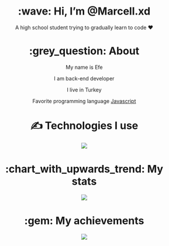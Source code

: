 <div align="center">
<h1> :wave: Hi, I’m @Marcell.xd </h1>
<p> A high school student trying to gradually learn to code ❤ </p>
  
<h1> :grey_question: About </h1>
  <p> My name is Efe </p>
  <p> I am back-end developer </p>
  <p> I live in Turkey </p>
  <p> Favorite programming language <a href="https://tr.wikipedia.org/wiki/JavaScript"> Javascript </a> </p>


<h1> ✍ Technologies I use </h1>
<img src="https://skillicons.dev/icons?i=js,ts,cs,react,nodejs,mongodb,html,css,vscode,atom,discord&theme=dark" />

<h1> :chart_with_upwards_trend: My stats </h1>
<img src="https://github-readme-stats.vercel.app/api?/https://github/marcell-dev/&show_icons=true&theme=dark" />

<h1> :gem: My achievements </h1>
<img src="https://github-profile-trophy.vercel.app/?/https://github/marcell-dev/&theme=onedark" />
